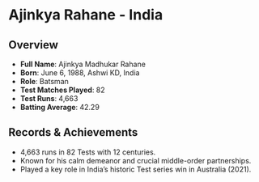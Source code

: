 # Ajinkya Rahane - India

## Overview
- **Full Name**: Ajinkya Madhukar Rahane
- **Born**: June 6, 1988, Ashwi KD, India
- **Role**: Batsman
- **Test Matches Played**: 82
- **Test Runs**: 4,663
- **Batting Average**: 42.29

## Records & Achievements
- 4,663 runs in 82 Tests with 12 centuries.
- Known for his calm demeanor and crucial middle-order partnerships.
- Played a key role in India’s historic Test series win in Australia (2021).
